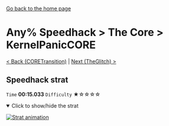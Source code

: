 [Go back to the home page](https://github.com/Doublevil/scbspeedrun)

# Any% Speedhack > The Core > KernelPanicCORE

[< Back (CORETransition)](https://github.com/Doublevil/scbspeedrun/blob/main/levels/any_sh/CORE/CORETransition.md) | [Next (TheGlitch) >](https://github.com/Doublevil/scbspeedrun/blob/main/levels/any_sh/CORE/TheGlitch.md)

## Speedhack strat

`Time` **00:15.033** `Difficulty` ★☆☆☆☆
<details open>
  <summary>Click to show/hide the strat</summary>

  [![Strat animation](https://github.com/Doublevil/scbspeedrun/blob/main/media/levels/CORE/KernelPanicCORE_S_Strat.webp)](https://github.com/Doublevil/scbspeedrun/blob/main/media/levels/CORE/KernelPanicCORE_S_Strat.mp4?raw=true)
</details>
